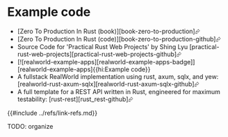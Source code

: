 # Example code

- [Zero To Production In Rust (book)][book-zero-to-production]⮳
- [Zero To Production In Rust (code)][book-zero-to-production-github]⮳
- Source Code for 'Practical Rust Web Projects' by Shing Lyu [practical-rust-web-projects][practical-rust-web-projects-github]⮳
- [![realworld-example-apps][realworld-example-apps-badge]][realworld-example-apps]{{hi:Example code}}
- A fullstack RealWorld implementation using rust, axum, sqlx, and yew: [realworld-rust-axum-sqlx][realworld-rust-axum-sqlx-github]⮳
- A full template for a REST API written in Rust, engineered for maximum testability: [rust-rest][rust_rest-github]⮳

{{#include ../refs/link-refs.md}}
<div class="hidden">
TODO: organize
</div>
